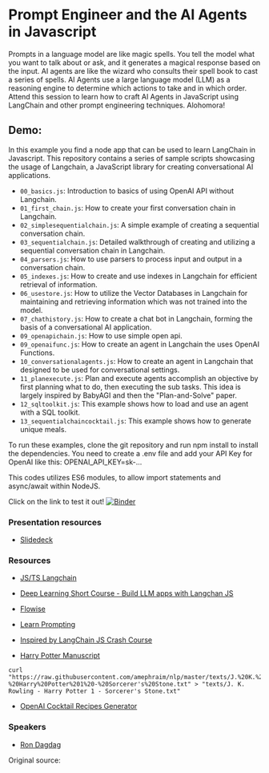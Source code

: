 
# Prompt Engineer and the AI Agents in Javascript

Prompts in a language model are like magic spells. You tell the model what you want to talk about or ask, and it generates a magical response based on the input. AI agents are like the wizard who consults their spell book to cast a series of spells. AI Agents use a large language model (LLM) as a reasoning engine to determine which actions to take and in which order. Attend this session to learn how to craft AI Agents in JavaScript using LangChain and other prompt engineering techniques. Alohomora!

## Demo: 
In this example you find a node app that can be used to learn LangChain in Javascript. This repository contains a series of sample scripts showcasing the usage of Langchain, a JavaScript library for creating conversational AI applications.

- `00_basics.js`: Introduction to basics of using OpenAI API without Langchain.
- `01_first_chain.js`: How to create your first conversation chain in Langchain.
- `02_simplesequentialchain.js`: A simple example of creating a sequential conversation chain.
- `03_sequentialchain.js`: Detailed walkthrough of creating and utilizing a sequential conversation chain in Langchain.
- `04_parsers.js`: How to use parsers to process input and output in a conversation chain.
- `05_indexes.js`: How to create and use indexes in Langchain for efficient retrieval of information.
- `06_usestore.js`: How to utilize the Vector Databases in Langchain for maintaining and retrieving information which was not trained into the model.
- `07_chathistory.js`: How to create a chat bot in Langchain, forming the basis of a conversational AI application.
- `09_openapichain.js`: How to use simple open api.
- `09_openaifunc.js`: How to create an agent in Langchain the uses OpenAI Functions.
- `10_conversationalagents.js`: How to create an agent in Langchain that designed to be used for conversational settings.
- `11_planexecute.js`: Plan and execute agents accomplish an objective by first planning what to do, then executing the sub tasks. This idea is largely inspired by BabyAGI and then the "Plan-and-Solve" paper.
- `12_sqltoolkit.js`: This example shows how to load and use an agent with a SQL toolkit.
- `13_sequentialchaincocktail.js`: This example shows how to generate unique meals.

To run these examples, clone the git repository and run npm install to install the dependencies. You need to create a .env file and add your API Key for OpenAI like this: OPENAI_API_KEY=sk-...

This codes utilizes ES6 modules, to allow import statements and async/await within NodeJS.
  
Click on the link to test it out! 
[![Binder](https://mybinder.org/badge_logo.svg)](https://mybinder.org/v2/gh/rondagdag/ai-agents-js/HEAD)

### Presentation resources
- [Slidedeck](./ai-agents-js.pdf)

### Resources

- [JS/TS Langchain](https://js.langchain.com/)

- [Deep Learning Short Course - Build LLM apps with Langchan JS](https://www.deeplearning.ai/short-courses/build-llm-apps-with-langchain-js/)

- [Flowise](https://flowiseai.com/)

- [Learn Prompting](https://learnprompting.org/)

- [Inspired by LangChain JS Crash Course](https://github.com/Coding-Crashkurse/LangChain-JS-Full-Course#readme)

- [Harry Potter Manuscript](https://github.com/amephraim/nlp/blob/master/texts/)
```
curl "https://raw.githubusercontent.com/amephraim/nlp/master/texts/J.%20K.%20Rowling%20-%20Harry%20Potter%201%20-%20Sorcerer's%20Stone.txt" > "texts/J. K. Rowling - Harry Potter 1 - Sorcerer's Stone.txt"
```

- [OpenAI Cocktail Recipes Generator](https://github.com/swamichandra/cocktails)

### Speakers
- [Ron Dagdag](https://www.dagdag.net)






Original source:

